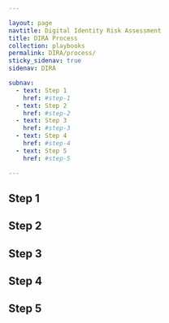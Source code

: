 ```yaml
---

layout: page
navtitle: Digital Identity Risk Assessment
title: DIRA Process
collection: playbooks
permalink: DIRA/process/
sticky_sidenav: true
sidenav: DIRA

subnav:
  - text: Step 1
    href: #step-1
  - text: Step 2
    href: #step-2
  - text: Step 3
    href: #step-3
  - text: Step 4
    href: #step-4
  - text: Step 5
    href: #step-5

---
```


## Step 1

## Step 2

## Step 3

## Step 4

## Step 5
